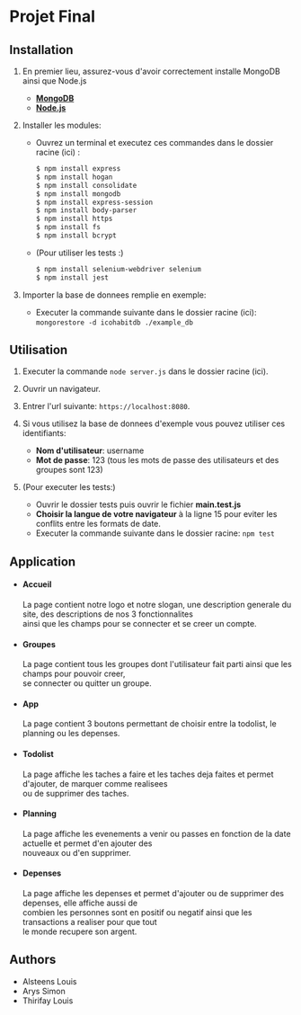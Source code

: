 # Projet Final



## Installation
1. En premier lieu, assurez-vous d'avoir correctement installe MongoDB ainsi que Node.js

    - [**MongoDB**](https://www.mongodb.com/try/download/community)
    - [**Node.js**](https://nodejs.org)

2. Installer les modules:
    - Ouvrez un terminal et executez ces commandes dans le dossier racine (ici) :
        ```sh
        $ npm install express
        $ npm install hogan
        $ npm install consolidate
        $ npm install mongodb
        $ npm install express-session
        $ npm install body-parser
        $ npm install https
        $ npm install fs
        $ npm install bcrypt
        ```

    - (Pour utiliser les tests :)
        ```sh
        $ npm install selenium-webdriver selenium
        $ npm install jest
        ```

3. Importer la base de donnees remplie en exemple: 
    - Executer la commande suivante dans le dossier racine (ici):
        `mongorestore -d icohabitdb ./example_db`



## Utilisation
1. Executer la commande `node server.js` dans le dossier racine (ici).

2. Ouvrir un navigateur.

3. Entrer l'url suivante: `https://localhost:8080`.

4. Si vous utilisez la base de donnees d'exemple vous pouvez utiliser ces identifiants:
    - **Nom d'utilisateur**:    username
    - **Mot de passe**:         123
    (tous les mots de passe des utilisateurs et des groupes sont 123)

5. (Pour executer les tests:)
    - Ouvrir le dossier tests puis ouvrir le fichier **main.test.js**
    - **Choisir la langue de votre navigateur** à la ligne 15 pour eviter les conflits entre les formats de date.
    - Executer la commande suivante dans le dossier racine: `npm test`



## Application
*  #### Accueil
    La page contient notre logo et notre slogan, une description generale du site, des descriptions de nos 3 fonctionnalites <br>
    ainsi que les champs pour se connecter et se creer un compte.

*  #### Groupes
    La page contient tous les groupes dont l'utilisateur fait parti ainsi que les champs pour pouvoir creer, <br>
    se connecter ou quitter un groupe.

*  #### App
    La page contient 3 boutons permettant de choisir entre la todolist, le planning ou les depenses.

*  #### Todolist
    La page affiche les taches a faire et les taches deja faites et permet d'ajouter, de marquer comme realisees <br>
    ou de supprimer des taches.

*  #### Planning
    La page affiche les evenements a venir ou passes en fonction de la date actuelle et permet d'en ajouter des <br>
    nouveaux ou d'en supprimer.

*  #### Depenses
    La page affiche les depenses et permet d'ajouter ou de supprimer des depenses, elle affiche aussi de <br>
    combien les personnes sont en positif ou negatif ainsi que les transactions a realiser pour que tout <br>
    le monde recupere son argent.






## Authors
+ Alsteens Louis
+ Arys Simon
+ Thirifay Louis
